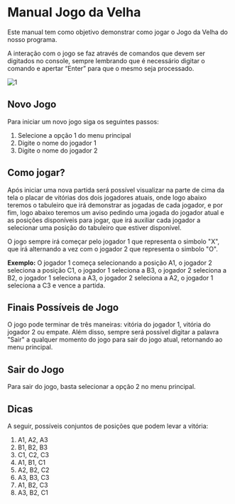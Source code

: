 # Manual Jogo da Velha

Este manual tem como objetivo demonstrar como jogar o Jogo da Velha do nosso programa.

A interação com o jogo se faz através de comandos que devem ser digitados no console, sempre lembrando que é necessário digitar o comando e apertar “Enter” para que o mesmo seja processado.

![1](https://github.com/JoaoMezzomo/DesafioJogoDaVelha/assets/60244693/22799d13-08a5-4ab5-8ceb-3d113941667c)

## Novo Jogo

Para iniciar um novo jogo siga os seguintes passos: 
1. Selecione a opção 1 do menu principal
2. Digite o nome do jogador 1
3. Digite o nome do jogador 2

## Como jogar?

Após iniciar uma nova partida será possível visualizar na parte de cima da tela o placar de vitórias dos dois jogadores atuais, onde logo abaixo teremos o tabuleiro que irá demonstrar as jogadas de cada jogador, e por fim, logo abaixo teremos um aviso pedindo uma jogada do jogador atual e as posições disponíveis para jogar, que irá auxiliar cada jogador a selecionar uma posição do tabuleiro que estiver disponível.

O jogo sempre irá começar pelo jogador 1 que representa o simbolo "X", que irá alternando a vez com o jogador 2 que representa o simbolo "O".

**Exemplo:** O jogador 1 começa selecionando a posição A1, o jogador 2 seleciona a posição C1, o jogador 1 seleciona a B3, o jogador 2 seleciona a B2, o jogador 1 seleciona a A3, o jogador 2 seleciona a A2, o jogador 1 seleciona a C3 e vence a partida.

## Finais Possíveis de Jogo

O jogo pode terminar de três maneiras: vitória do jogador 1, vitória do jogador 2 ou empate. Além disso, sempre será possível digitar a palavra "Sair" a qualquer momento do jogo para sair do jogo atual, retornando ao menu principal.

## Sair do Jogo

Para sair do jogo, basta selecionar a opção 2 no menu principal.

## Dicas

A seguir, possíveis conjuntos de posições que podem levar a vitória:
1. A1, A2, A3
2. B1, B2, B3
3. C1, C2, C3
4. A1, B1, C1
5. A2, B2, C2
6. A3, B3, C3
7. A1, B2, C3
8. A3, B2, C1
